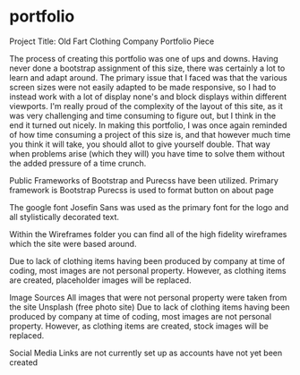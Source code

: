 # portfolio
Project Title: Old Fart Clothing Company Portfolio Piece

The process of creating this portfolio was one of ups and downs.  Having never done a bootstrap assignment of this size, there was certainly a lot to learn and adapt around.  The primary issue that I faced was that the various screen sizes were not easily adapted to be made responsive, so I had to instead work with a lot of display none's and block displays within different viewports.  I'm really proud of the complexity of the layout of this site, as it was very challenging and time consuming to figure out, but I think in the end it turned out nicely.  In making this portfolio, I was once again reminded of how time consuming a project of this size is, and that however much time you think it will take, you should allot to give yourself double.  That way when problems arise (which they will) you have time to solve them without the added pressure of a time crunch.

Public Frameworks of Bootstrap and Purecss have been utilized.
Primary framework is Bootstrap
Purecss is used to format button on about page

The google font Josefin Sans was used as the primary font for the logo and all stylistically decorated text.

Within the Wireframes folder you can find all of the high fidelity wireframes which the site were based around.

Due to lack of clothing items having been produced by company at time of coding, most images are not personal property.  However, as clothing items are created, placeholder images will be replaced.

Image Sources
All images that were not personal property were taken from the site Unsplash (free photo site)
Due to lack of clothing items having been produced by company at time of coding, most images are not personal property.  However, as clothing items are created, stock images will be replaced.

Social Media Links are not currently set up as accounts have not yet been created

